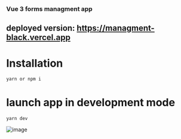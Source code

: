 ### Vue 3 forms managment app
## deployed version: https://managment-black.vercel.app
# Installation
```
yarn or npm i
```
# launch app in development mode
```
yarn dev
```
![image](https://github.com/Fn4ch/managment/assets/71707224/51fd3dcc-d62e-424a-b29b-9e1bf2788a7e)

